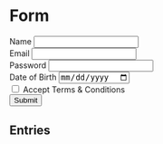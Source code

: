 # Form
<!DOCTYPE html>
<html lang="en">

<head>
  <meta charset="UTF-8" />
  <meta name="viewport" content="width=device-width, initial-scale=1.0" />
  <link rel="stylesheet" href="style.css" />
  <title>FORM</title>
  </head>
<style>
  input#name:invalid:focus{
  border:1px solid red;
  }
  </style>
<body>
  <form id="user-form">
   <label for="name">Name</label>
   <input required type="text" id="name" name="name">
<br>
   <label for="email">Email</label>
   <input required type="email" id="email" name="email">
<br>
   <label for="password">Password</label>
   <input required type="password" id="password" name="password">
<br>
   <label for="dob">Date of Birth</label>
   <input required type="date" id="dob" name="dob" value=Date()>
   
<br>
   <input  type="checkbox" id="acceptTerms" name="acceptTerms">
   <label for="acceptTerms">Accept Terms & Conditions</label>
<br>
   <button type="submit">Submit</button>
</form>
          
  
  <div
  class="relative bg-white px-6 mt-5 pt-10 pb-8 shadow-xl ring-1 ring-gray-900/5 sm:mx-auto sm:rounded-lg sm:px-10">
<div class="mx-auto">
    <h2 class="text-3xl text-center font-bold leading-tight">Entries</h2>
    <div class="divide-y divide-gray-300/50" id="user-entries"></div>
</div>
<script src="val.js"></script>
</body>

</html>
